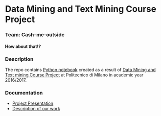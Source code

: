 # Data Mining and Text Mining Course Project

### Team: Cash-me-outside
#### How about that!?

### Description
The repo contains [Python notebook][2] created as a result of [Data Mining and Text mining Course Project][1] at Politecnico di Milano in academic year 2016/2017.

### Documentation
+ [Project Presentation][3]
+ [Description of our work][4]

[1]: ./CourseProjectDescription.pdf 
[2]: ./CashMeOutside%20-%20Data%20Mining%20Project/Data%20Mining%20and%20Text%20Mining%20Course%20Project.ipynb
[3]: ./CashMeOutside%20-%20Data%20Mining%20Project/DataMiningandTextMiningCourseProject.pdf
[4]: ./CashMeOutside%20-%20Data%20Mining%20Project/Project%20Presentation.pptx